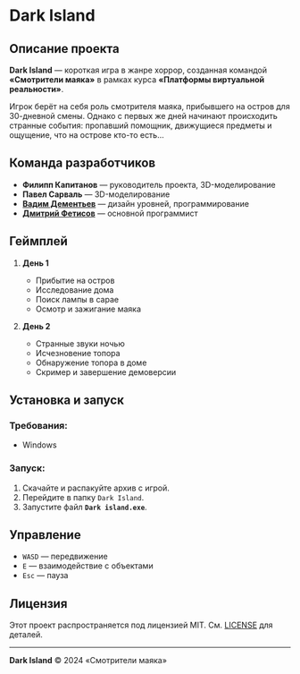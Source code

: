 # Dark Island

## Описание проекта
**Dark Island** — короткая игра в жанре хоррор, созданная командой **«Смотрители маяка»** в рамках курса **«Платформы виртуальной реальности»**.

Игрок берёт на себя роль смотрителя маяка, прибывшего на остров для 30-дневной смены. Однако с первых же дней начинают происходить странные события: пропавший помощник, движущиеся предметы и ощущение, что на острове кто-то есть... 

## Команда разработчиков
- **Филипп Капитанов** — руководитель проекта, 3D-моделирование
- **Павел Сарваль** — 3D-моделирование
- **[Вадим Дементьев](https://github.com/Vdem07)** — дизайн уровней, программирование
- **[Дмитрий Фетисов](https://github.com/didron)** — основной программист

## Геймплей
1. **День 1**  
   - Прибытие на остров
   - Исследование дома
   - Поиск лампы в сарае
   - Осмотр и зажигание маяка

2. **День 2**  
   - Странные звуки ночью
   - Исчезновение топора
   - Обнаружение топора в доме
   - Скример и завершение демоверсии

## Установка и запуск
### Требования:
- Windows

### Запуск:
1. Скачайте и распакуйте архив с игрой.
2. Перейдите в папку `Dark Island`.
3. Запустите файл **`Dark island.exe`**.

## Управление
- `WASD` — передвижение
- `E` — взаимодействие с объектами
- `Esc` — пауза

## Лицензия
Этот проект распространяется под лицензией MIT. См. [LICENSE](LICENSE) для деталей.

---
**Dark Island** © 2024 «Смотрители маяка»
